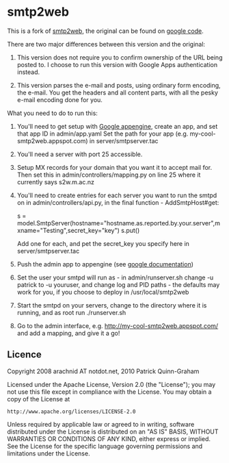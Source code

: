 smtp2web
========

This is a fork of [smtp2web][s], the original can be found on
[google code][g].

There are two major differences between this version and the
original:

1. This version does not require you to confirm ownership
   of the URL being posted to. I choose to run this version
   with Google Apps authentication instead.
   
2. This version parses the e-mail and posts, using ordinary
   form encoding, the e-mail. You get the headers and all
   content parts, with all the pesky e-mail encoding done
   for you.

[s]: http://www.smtp2web.com/
[g]: http://code.google.com/p/smtp2web

What you need to do to run this:

1. You'll need to get setup with [Google appengine][ga],
   create an app, and set that app ID in admin/app.yaml
   Set the path for your app (e.g. my-cool-smtp2web.appspot.com)
   in server/smtpserver.tac

2. You'll need a server with port 25 accessible.

3. Setup MX records for your domain that you want it 
   to accept mail for. Then set this in admin/controllers/mapping.py
   on line 25 where it currently says s2w.m.ac.nz
   
4. You'll need to create entries for each server you want to run the
   smtpd on in admin/controllers/api.py, in the final function - AddSmtpHost#get:
    
    s = model.SmtpServer(hostname="hostname.as.reported.by.your.server",mxname="Testing",secret_key="key")
    s.put()
  
   Add one for each, and pet the secret_key you specify here in server/smtpserver.tac

5. Push the admin app to appengine (see [google documentation][gd])

6. Set the user your smtpd will run as - in admin/runserver.sh change -u patrick to -u youruser, and change
   log and PID paths - the defaults may work for you, if you choose to deploy in /usr/local/smtp2web

7. Start the smtpd on your servers, change to the directory where it is running, and as root run ./runserver.sh

8. Go to the admin interface, e.g. http://my-cool-smtp2web.appspot.com/ and add a mapping, and give it a go!

[ga]: http://code.google.com/appengine/
[gd]: http://code.google.com/appengine/docs/python/tools/uploadinganapp.html

Licence
-------

Copyright 2008 arachnid AT notdot.net,
          2010 Patrick Quinn-Graham

Licensed under the Apache License, Version 2.0 (the "License");
you may not use this file except in compliance with the License.
You may obtain a copy of the License at

    http://www.apache.org/licenses/LICENSE-2.0

Unless required by applicable law or agreed to in writing, software
distributed under the License is distributed on an "AS IS" BASIS,
WITHOUT WARRANTIES OR CONDITIONS OF ANY KIND, either express or implied.
See the License for the specific language governing permissions and
limitations under the License.